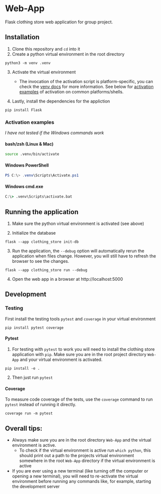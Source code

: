 # Web-App

Flask clothing store web application for group project.

## Installation

1. Clone this repository and `cd` into it
2. Create a python virtual environment in the root directory

```shell
python3 -m venv .venv
```

3. Activate the virtual environment

   - The invocation of the activation script is platform-specific, you can check the [venv docs](https://docs.python.org/3/library/venv.html#how-venvs-work) for more information. See below for [activation examples](#activation-examples) of activation on common platforms/shells.

4. Lastly, install the dependencies for the appliction

```shell
pip install Flask
```

### Activation examples

_I have not tested if the Windows commands work_

#### bash/zsh (Linux & Mac)

```bash
source .venv/bin/activate
```

#### Windows PowerShell

```powershell
PS C:\> .venv\Scripts\Activate.ps1
```

#### Windows cmd.exe

```cmd
C:\> .venv\Scripts\activate.bat
```

## Running the application

1. Make sure the python virtual environment is activated (see above)

2. Initialize the database

```
flask --app clothing_store init-db
```

3. Run the application, the `--debug` option will automatically rerun the application when files change. However, you will still have to refresh the browser to see the changes.

```
flask --app clothing_store run --debug
```

4. Open the web app in a browser at http://localhost:5000

## Development

### Testing

First install the testing tools `pytest` and `coverage` in your virtual environment

```
pip install pytest coverage
```

#### Pytest

1. For testing with `pytest` to work you will need to install the clothing store application with `pip`. Make sure you are in the root project directory `Web-App` and your virtual environment is activated.

```
pip install -e .
```

2. Then just run `pytest`

#### Coverage

To measure code coverage of the tests, use the `coverage` command to run `pytest` instead of running it directly.

```
coverage run -m pytest
```

## Overall tips:

- Always make sure you are in the root directory `Web-App` and the virtual environment is active.
  - To check if the virtual environment is active run `which python`, this should print out a path to the projects virtual environment somewhere in the root `Web-App` directory if the virtual environment is active
- If you are ever using a new terminal (like turning off the computer or opening a new terminal), you will need to re-activate the virtual environment before running any commands like, for example, starting the development server
